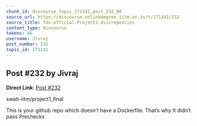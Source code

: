 ```yaml
---
chunk_id: discourse_topic_171141_post_232_00
source_url: https://discourse.onlinedegree.iitm.ac.in/t/171141/232
source_title: Tds-official-Project1-discrepencies
content_type: discourse
tokens: 66
username: Jivraj
post_number: 232
topic_id: 171141
---
```


## Post #232 by Jivraj

**Direct Link**: [Post #232](https://discourse.onlinedegree.iitm.ac.in/t/171141/232)

swati-iitm/project1_final

This is your github repo which doesn’t have a Dockerfile. That’s why It didn’t pass Prechecks
